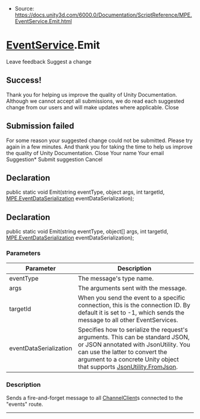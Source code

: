 * Source: https://docs.unity3d.com/6000.0/Documentation/ScriptReference/MPE.EventService.Emit.html

#  [EventService](https://docs.unity3d.com/6000.0/Documentation/ScriptReference/MPE.EventService.html).Emit
Leave feedback
Suggest a change
## Success!
Thank you for helping us improve the quality of Unity Documentation. Although we cannot accept all submissions, we do read each suggested change from our users and will make updates where applicable.
Close
## Submission failed
For some reason your suggested change could not be submitted. Please <a>try again</a> in a few minutes. And thank you for taking the time to help us improve the quality of Unity Documentation.
Close
Your name Your email Suggestion* Submit suggestion
Cancel
## Declaration
public static void Emit(string eventType, object args, int targetId, [MPE.EventDataSerialization](https://docs.unity3d.com/6000.0/Documentation/ScriptReference/MPE.EventDataSerialization.html) eventDataSerialization); 
## Declaration
public static void Emit(string eventType, object[] args, int targetId, [MPE.EventDataSerialization](https://docs.unity3d.com/6000.0/Documentation/ScriptReference/MPE.EventDataSerialization.html) eventDataSerialization); 
### Parameters
Parameter | Description  
---|---  
eventType | The message's type name.  
args | The arguments sent with the message.  
targetId | When you send the event to a specific connection, this is the connection ID. By default it is set to -1, which sends the message to all other EventServices.  
eventDataSerialization | Specifies how to serialize the request's arguments. This can be standard JSON, or JSON annotated with JsonUtility. You can use the latter to convert the argument to a concrete Unity object that supports [JsonUtility.FromJson](https://docs.unity3d.com/6000.0/Documentation/ScriptReference/JsonUtility.FromJson.html).  
### Description
Sends a fire-and-forget message to all [ChannelClient](https://docs.unity3d.com/6000.0/Documentation/ScriptReference/MPE.ChannelClient.html)s connected to the "events" route.
* * *
